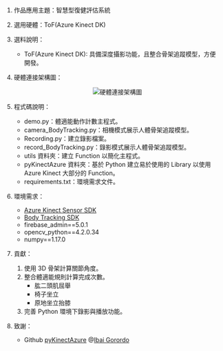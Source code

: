 1. 作品應用主題：智慧型復健評估系統

2. 選用硬體：ToF(Azure Kinect DK)

3. 選料說明：
    - ToF(Azure Kinect DK): 具備深度攝影功能，且整合骨架追蹤模型，方便開發。

4. 硬體連接架構圖：
    <div align=center><img src='https://github.com/JerryJack121/SmartLongCare/blob/main/%E6%99%BA%E6%85%A7%E5%9E%8B%E5%BE%A9%E5%81%A5%E8%A9%95%E4%BC%B0%E7%B3%BB%E7%B5%B1/image/%E7%A1%AC%E9%AB%94%E6%9E%B6%E6%A7%8B%E9%80%A3%E6%8E%A5%E5%9C%96.jpg?raw=true' alt='硬體連接架構圖'/></div>

5. 程式碼說明：
    - demo.py：體適能動作計數主程式。
    - camera_BodyTracking.py：相機模式展示人體骨架追蹤模型。
    - Recording.py：建立錄影檔案。
    - record_BodyTracking.py：錄影模式展示人體骨架追蹤模型。
    - utils 資料夾：建立 Function 以簡化主程式。
    - pyKinectAzure 資料夾：基於 Python 建立易於使用的 Library 以使用 Azure Kinect 大部分的 Function。
    - requirements.txt：環境需求文件。

6. 環境需求：
    - [Azure Kinect Sensor SDK](https://docs.microsoft.com/zh-tw/azure/kinect-dk/sensor-sdk-download)
    - [Body Tracking SDK](https://docs.microsoft.com/zh-tw/azure/kinect-dk/body-sdk-download)
    - firebase_admin==5.0.1
    - opencv_python==4.2.0.34
    - numpy==1.17.0

6. 貢獻：
    1. 使用 3D 骨架計算關節角度。  
    2. 整合體適能規則計算完成次數。  
        - 肱二頭肌屈舉
        - 椅子坐立
        - 原地坐立抬膝
    3. 完善 Python 環境下錄影與播放功能。

7. 致謝：
    - Github [pyKinectAzure](https://github.com/ibaiGorordo/pyKinectAzure) @[Ibai Gorordo](https://github.com/ibaiGorordo)